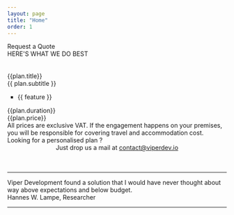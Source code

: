 ```yaml
---
layout: page
title: "Home"
order: 1
---
```


<div ng-app="viperdev">
  <div ng-controller="Data as dc">
    <section id="test1">
      <div class="container">
        <div>
          <div class="dive-title">Request a Quote</div>
          <div class="viper-subtitle">HERE'S WHAT WE DO BEST</div>
          <br><br>
          <div class="images row">
            <div class="col-md-12">
              <div class="container">
                <div class="row showcase-gi">
                  <div ng-repeat="plan in dc.plans" class="card card-main showcase-card-gi-quote">
                    <div class="empty-quote">
                      <div class="name-quote">{{plan.title}}</div>
                      <div class="small-name-quote">{{ plan.subtitle }}</div>
                    </div>
                    <div class="card-action quote-data plans">
                      <ul type="square">
                        <li ng-repeat="feature in plan.features">{{ feature }}</li>
                      </ul>
                    </div>
                    <div class="small-fields-group">
                      <div class="card-action small-fields-2">
                        <div class="row sfr">
                          <div class="duration col-md-12">{{plan.duration}}</div>
                        </div>
                      </div>
                      <div class="card-action  small-fields">
                        <div class="row sfr">
                          <div class="price-range col-md-12">{{plan.price}}</div>
                        </div>
                      </div>
                    </div>
                  </div>
                </div>
              </div>
            </div>
          </div>
        </div>
        <div class="container">
          <div class="disclaimer-pricing">All prices are exclusive VAT. If the engagement happens on your premises, you will be responsible for covering travel and accommodation cost.</div>
        </div>
        <div class="dive-title">Looking for a personalised plan ?</div>
        <center>
          <div class="dive-small-title">Just drop us a mail at <a href="mailto:contact@viperdev.io">contact@viperdev.io</a></div>
        </center>
        <br><br>
        <hr class="mid-sepr">
        <div class="" href="#one!">
          <div class="quotation">
            Viper Development found a solution that I would have never thought about way above expectations and below budget.
          </div>
          <div class="author-quote">Hannes W. Lampe, Researcher</div>
        </div>
        <hr class="mid-sepr">
      </div>
  </div>
  <br>
  <section>
  </section>
  </section>
</div>
</div>
